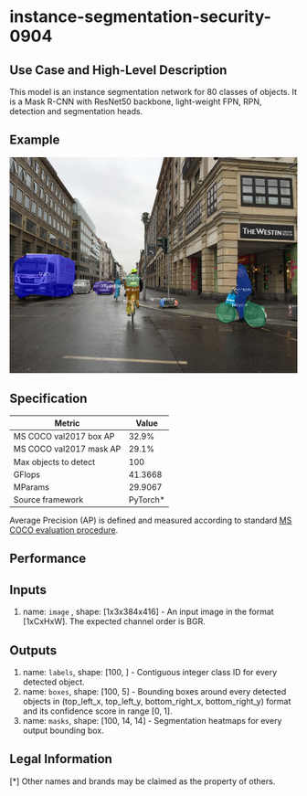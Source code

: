 # instance-segmentation-security-0904

## Use Case and High-Level Description

This model is an instance segmentation network for 80 classes of objects.
It is a Mask R-CNN with ResNet50 backbone, light-weight FPN, RPN,
detection and segmentation heads.

## Example

![](./instance-segmentation-security-0904.png)

## Specification

| Metric                          | Value                                     |
|---------------------------------|-------------------------------------------|
| MS COCO val2017 box AP          | 32.9%                                     |
| MS COCO val2017 mask AP         | 29.1%                                     |
| Max objects to detect           | 100                                       |
| GFlops                          | 41.3668                                   |
| MParams                         | 29.9067                                   |
| Source framework                | PyTorch\*                                 |

Average Precision (AP) is defined and measured according to standard
[MS COCO evaluation procedure](http://cocodataset.org/#detection-eval).

## Performance

## Inputs

1.	name: `image` , shape: [1x3x384x416] - An input image in the format
    [1xCxHxW]. The expected channel order is BGR.

## Outputs

1.	name: `labels`, shape: [100, ] - Contiguous integer class ID for every
    detected object.
2.	name: `boxes`, shape: [100, 5] - Bounding boxes around every detected objects
    in (top_left_x, top_left_y, bottom_right_x, bottom_right_y) format and its
    confidence score in range [0, 1].
3.	name: `masks`, shape: [100, 14, 14] - Segmentation heatmaps for every output
    bounding box.

## Legal Information
[*] Other names and brands may be claimed as the property of others.
